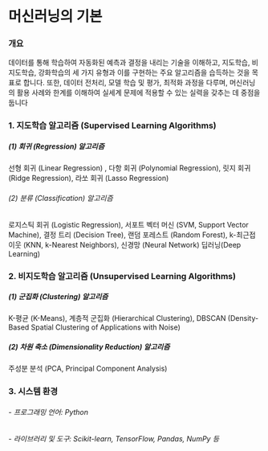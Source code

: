 # 머신러닝의 기본
### 개요
데이터를 통해 학습하여 자동화된 예측과 결정을 내리는 기술을 이해하고, 지도학습, 비지도학습, 강화학습의 세 가지 유형과 이를 구현하는 주요 알고리즘을 습득하는 것을 목표로 합니다. 또한, 데이터 전처리, 모델 학습 및 평가, 최적화 과정을 다루며, 머신러닝의 활용 사례와 한계를 이해하여 실세계 문제에 적용할 수 있는 실력을 갖추는 데 중점을 둡니다

### 1. 지도학습 알고리즘 (Supervised Learning Algorithms)
##### (1) 회귀 (Regression) 알고리즘
선형 회귀 (Linear Regression) ,
다항 회귀 (Polynomial Regression),
릿지 회귀 (Ridge Regression),
라쏘 회귀 (Lasso Regression)
###### (2) 분류 (Classification) 알고리즘
로지스틱 회귀 (Logistic Regression),
서포트 벡터 머신 (SVM, Support Vector Machine),
결정 트리 (Decision Tree),
랜덤 포레스트 (Random Forest),
k-최근접 이웃 (KNN, k-Nearest Neighbors),
신경망 (Neural Network)
딥러닝(Deep Learning)
### 2. 비지도학습 알고리즘 (Unsupervised Learning Algorithms)
##### (1) 군집화 (Clustering) 알고리즘
K-평균 (K-Means),
계층적 군집화 (Hierarchical Clustering),
DBSCAN (Density-Based Spatial Clustering of Applications with Noise)
##### (2) 차원 축소 (Dimensionality Reduction) 알고리즘
주성분 분석 (PCA, Principal Component Analysis)
### 3. 시스템 환경
###### - 프로그래밍 언어: Python
###### - 라이브러리 및 도구: Scikit-learn, TensorFlow, Pandas, NumPy 등
